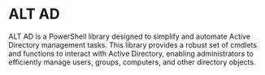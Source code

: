 # ALT AD
ALT AD is a PowerShell library designed to simplify and automate Active Directory management tasks.
This library provides a robust set of cmdlets and functions to interact with Active Directory, enabling administrators to efficiently manage users, groups, computers, and other directory objects.
